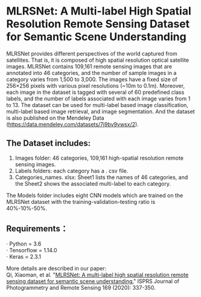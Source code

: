 # MLRSNet: A Multi-label High Spatial Resolution Remote Sensing Dataset for Semantic Scene Understanding 

MLRSNet provides different perspectives of the world captured from satellites. That is, it is composed of high spatial resolution optical satellite images. MLRSNet contains 109,161 remote sensing images that are annotated into 46 categories, and the number of sample images in a category varies from 1,500 to 3,000. The images have a fixed size of 256×256 pixels with various pixel resolutions (~10m to 0.1m). Moreover, each image in the dataset is tagged with several of 60 predefined class labels, and the number of labels associated with each image varies from 1 to 13. The dataset can be used for multi-label based image classification, multi-label based image retrieval, and image segmentation. And the dataset is also published on the Mendeley Data (https://data.mendeley.com/datasets/7j9bv9vwsx/2).

## The Dataset includes:
1.	Images folder: 46 categories, 109,161 high-spatial resolution remote sensing images.
2.	Labels folders: each category has a . csv file.
3.	Categories_names. xlsx: Sheet1 lists the names of 46 categories, and the Sheet2 shows the associated multi-label to each category.

The Models folder includes eight CNN models which are trained on the MLRSNet dataset with the training-validation-testing ratio is 40%-10%-50%. 

## Requirements：
· Python = 3.6  
· Tensorflow = 1.14.0  
· Keras = 2.3.1  

More details are described in our paper:  
Qi, Xiaoman, et al. "[MLRSNet: A multi-label high spatial resolution remote sensing dataset for semantic scene understanding.](https://www.sciencedirect.com/science/article/abs/pii/S0924271620302677)" ISPRS Journal of Photogrammetry and Remote Sensing 169 (2020): 337-350.

